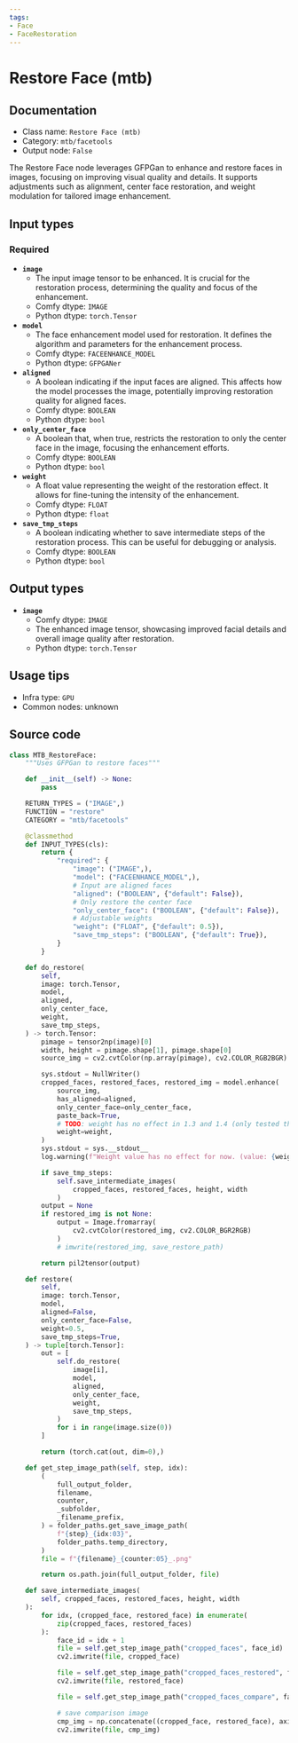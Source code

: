 ```yaml
---
tags:
- Face
- FaceRestoration
---
```


# Restore Face (mtb)
## Documentation
- Class name: `Restore Face (mtb)`
- Category: `mtb/facetools`
- Output node: `False`

The Restore Face node leverages GFPGan to enhance and restore faces in images, focusing on improving visual quality and details. It supports adjustments such as alignment, center face restoration, and weight modulation for tailored image enhancement.
## Input types
### Required
- **`image`**
    - The input image tensor to be enhanced. It is crucial for the restoration process, determining the quality and focus of the enhancement.
    - Comfy dtype: `IMAGE`
    - Python dtype: `torch.Tensor`
- **`model`**
    - The face enhancement model used for restoration. It defines the algorithm and parameters for the enhancement process.
    - Comfy dtype: `FACEENHANCE_MODEL`
    - Python dtype: `GFPGANer`
- **`aligned`**
    - A boolean indicating if the input faces are aligned. This affects how the model processes the image, potentially improving restoration quality for aligned faces.
    - Comfy dtype: `BOOLEAN`
    - Python dtype: `bool`
- **`only_center_face`**
    - A boolean that, when true, restricts the restoration to only the center face in the image, focusing the enhancement efforts.
    - Comfy dtype: `BOOLEAN`
    - Python dtype: `bool`
- **`weight`**
    - A float value representing the weight of the restoration effect. It allows for fine-tuning the intensity of the enhancement.
    - Comfy dtype: `FLOAT`
    - Python dtype: `float`
- **`save_tmp_steps`**
    - A boolean indicating whether to save intermediate steps of the restoration process. This can be useful for debugging or analysis.
    - Comfy dtype: `BOOLEAN`
    - Python dtype: `bool`
## Output types
- **`image`**
    - Comfy dtype: `IMAGE`
    - The enhanced image tensor, showcasing improved facial details and overall image quality after restoration.
    - Python dtype: `torch.Tensor`
## Usage tips
- Infra type: `GPU`
- Common nodes: unknown


## Source code
```python
class MTB_RestoreFace:
    """Uses GFPGan to restore faces"""

    def __init__(self) -> None:
        pass

    RETURN_TYPES = ("IMAGE",)
    FUNCTION = "restore"
    CATEGORY = "mtb/facetools"

    @classmethod
    def INPUT_TYPES(cls):
        return {
            "required": {
                "image": ("IMAGE",),
                "model": ("FACEENHANCE_MODEL",),
                # Input are aligned faces
                "aligned": ("BOOLEAN", {"default": False}),
                # Only restore the center face
                "only_center_face": ("BOOLEAN", {"default": False}),
                # Adjustable weights
                "weight": ("FLOAT", {"default": 0.5}),
                "save_tmp_steps": ("BOOLEAN", {"default": True}),
            }
        }

    def do_restore(
        self,
        image: torch.Tensor,
        model,
        aligned,
        only_center_face,
        weight,
        save_tmp_steps,
    ) -> torch.Tensor:
        pimage = tensor2np(image)[0]
        width, height = pimage.shape[1], pimage.shape[0]
        source_img = cv2.cvtColor(np.array(pimage), cv2.COLOR_RGB2BGR)

        sys.stdout = NullWriter()
        cropped_faces, restored_faces, restored_img = model.enhance(
            source_img,
            has_aligned=aligned,
            only_center_face=only_center_face,
            paste_back=True,
            # TODO: weight has no effect in 1.3 and 1.4 (only tested these for now...)
            weight=weight,
        )
        sys.stdout = sys.__stdout__
        log.warning(f"Weight value has no effect for now. (value: {weight})")

        if save_tmp_steps:
            self.save_intermediate_images(
                cropped_faces, restored_faces, height, width
            )
        output = None
        if restored_img is not None:
            output = Image.fromarray(
                cv2.cvtColor(restored_img, cv2.COLOR_BGR2RGB)
            )
            # imwrite(restored_img, save_restore_path)

        return pil2tensor(output)

    def restore(
        self,
        image: torch.Tensor,
        model,
        aligned=False,
        only_center_face=False,
        weight=0.5,
        save_tmp_steps=True,
    ) -> tuple[torch.Tensor]:
        out = [
            self.do_restore(
                image[i],
                model,
                aligned,
                only_center_face,
                weight,
                save_tmp_steps,
            )
            for i in range(image.size(0))
        ]

        return (torch.cat(out, dim=0),)

    def get_step_image_path(self, step, idx):
        (
            full_output_folder,
            filename,
            counter,
            _subfolder,
            _filename_prefix,
        ) = folder_paths.get_save_image_path(
            f"{step}_{idx:03}",
            folder_paths.temp_directory,
        )
        file = f"{filename}_{counter:05}_.png"

        return os.path.join(full_output_folder, file)

    def save_intermediate_images(
        self, cropped_faces, restored_faces, height, width
    ):
        for idx, (cropped_face, restored_face) in enumerate(
            zip(cropped_faces, restored_faces)
        ):
            face_id = idx + 1
            file = self.get_step_image_path("cropped_faces", face_id)
            cv2.imwrite(file, cropped_face)

            file = self.get_step_image_path("cropped_faces_restored", face_id)
            cv2.imwrite(file, restored_face)

            file = self.get_step_image_path("cropped_faces_compare", face_id)

            # save comparison image
            cmp_img = np.concatenate((cropped_face, restored_face), axis=1)
            cv2.imwrite(file, cmp_img)

```
